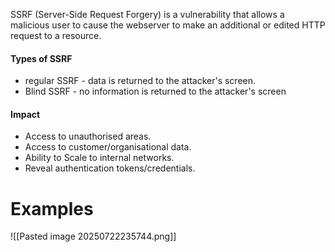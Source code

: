 SSRF (Server-Side Request Forgery) is a vulnerability that allows a malicious user to cause the webserver to make an additional or edited HTTP request to a resource.

#### Types of SSRF
- regular SSRF - data is returned to the attacker's screen.
- Blind SSRF - no information is returned to the attacker's screen
#### Impact 
- Access to unauthorised areas.
- Access to customer/organisational data.
- Ability to Scale to internal networks.
- Reveal authentication tokens/credentials.

# Examples

![[Pasted image 20250722235744.png]]
